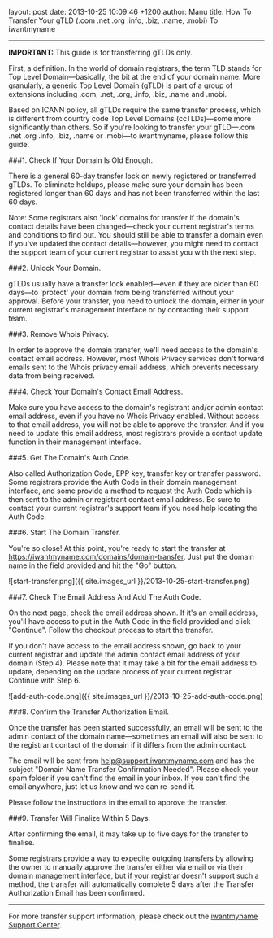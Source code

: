 layout: post
date: 2013-10-25 10:09:46 +1200
author: Manu
title: How To Transfer Your gTLD (.com .net .org .info, .biz, .name, .mobi) To iwantmyname


----

<!-- excerpt -->

**IMPORTANT:** This guide is for transferring gTLDs only.

First, a definition. In the world of domain registrars, the term TLD stands for Top Level Domain—basically, the bit at the end of your domain name. More granularly, a generic Top Level Domain (gTLD) is part of a group of extensions including .com, .net, .org, .info, .biz, .name and .mobi.

Based on ICANN policy, all gTLDs require the same transfer process, which is different from country code Top Level Domains (ccTLDs)—some more significantly than others. So if you're looking to transfer your gTLD—.com .net .org .info, .biz, .name or .mobi—to iwantmyname, please follow this guide.

<!-- /excerpt -->

###1. Check If Your Domain Is Old Enough.

There is a general 60-day transfer lock on newly registered or transferred gTLDs. To eliminate holdups, please make sure your domain has been registered longer than 60 days and has not been transferred within the last 60 days.

Note: Some registrars also 'lock' domains for transfer if the domain's contact details have been changed—check your current registrar's terms and conditions to find out. You should still be able to transfer a domain even if you've updated the contact details—however, you might need to contact the support team of your current registrar to assist you with the next step.

###2. Unlock Your Domain.

gTLDs usually have a transfer lock enabled—even if they are older than 60 days—to 'protect' your domain from being transferred without your approval. Before your transfer, you need to unlock the domain, either in your current registrar's management interface or by contacting their support team.

###3. Remove Whois Privacy.

In order to approve the domain transfer, we'll need access to the domain's contact email address. However, most Whois Privacy services don't forward emails sent to the Whois privacy email address, which prevents necessary data from being received.

###4. Check Your Domain's Contact Email Address.

Make sure you have access to the domain's registrant and/or admin contact email address, even if you have no Whois Privacy enabled. Without access to that email address, you will not be able to approve the transfer. And if you need to update this email address, most registrars provide a contact update function in their management interface.

###5. Get The Domain's Auth Code.

Also called Authorization Code, EPP key, transfer key or transfer password. Some registrars provide the Auth Code in their domain management interface, and some provide a method to request the Auth Code which is then sent to the admin or registrant contact email address. Be sure to contact your current registrar's support team if you need help locating the Auth Code.

###6. Start The Domain Transfer.

You're so close! At this point, you're ready to start the transfer at https://iwantmyname.com/domains/domain-transfer. Just put the domain name in the field provided and hit the "Go" button.

![start-transfer.png]({{ site.images_url }}/2013-10-25-start-transfer.png)

###7. Check The Email Address And Add The Auth Code.

On the next page, check the email address shown. If it's an email address, you'll have access to put in the Auth Code in the field provided and click "Continue". Follow the checkout process to start the transfer.

If you don't have access to the email address shown, go back to your current registrar and update the admin contact email address of your domain (Step 4). Please note that it may take a bit for the email address to update, depending on the update process of your current registrar. Continue with Step 6.

![add-auth-code.png]({{ site.images_url }}/2013-10-25-add-auth-code.png)

###8. Confirm the Transfer Authorization Email.

Once the transfer has been started successfully, an email will be sent to the admin contact of the domain name—sometimes an email will also be sent to the registrant contact of the domain if it differs from the admin contact.

The email will be sent from help@support.iwantmyname.com and has the subject "Domain Name Transfer Confirmation Needed". Please check your spam folder if you can't find the email in your inbox. If you can't find the email anywhere, just let us know and we can re-send it.

Please follow the instructions in the email to approve the transfer.

###9. Transfer Will Finalize Within 5 Days.

After confirming the email, it may take up to five days for the transfer to finalise. 

Some registrars provide a way to expedite outgoing transfers by allowing the owner to manually approve the transfer either via email or via their domain management interface, but if your registrar doesn't support such a method, the transfer will automatically complete 5 days after the Transfer Authorization Email has been confirmed.

***
For more transfer support information, please check out the [iwantmyname Support Center](http://help.iwantmyname.com/customer/portal/topics/83858-domain-transfer/articles).
